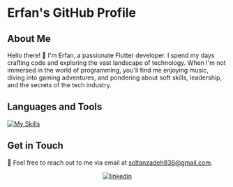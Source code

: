 # Erfan's GitHub Profile

## About Me

Hello there! 👋 I'm Erfan, a passionate Flutter developer. I spend my days crafting code and exploring the vast landscape of technology. When I'm not immersed in the world of programming, you'll find me enjoying music, diving into gaming adventures, and pondering about soft skills, leadership, and the secrets of the tech industry.

## Languages and Tools

  [![My Skills](https://skillicons.dev/icons?i=flutter,dart,androidstudio,vscode,git,postman,html,css,xd,figma,&perline=4)](https://skillicons.dev)

## Get in Touch

📧 Feel free to reach out to me via email at [soltanzadeh836@gmail.com](mailto:soltanzadeh836@gmail.com).

<div align="center" dir="auto">
<a href="https://www.linkedin.com/in/erfan-soltanzadeh" rel="nofollow">
<img src="https://camo.githubusercontent.com/5e3d78e5310a41c0667e07077cf93596229de398b154b83885dc068874ed5365/68747470733a2f2f696d672e736869656c64732e696f2f62616467652f6c696e6b6564696e2d2532333145373742352e7376673f267374796c653d666f722d7468652d6261646765266c6f676f3d6c696e6b6564696e266c6f676f436f6c6f723d7768697465" alt="linkedin" data-canonical-src="https://img.shields.io/badge/linkedin-%231E77B5.svg?&amp;style=for-the-badge&amp;logo=linkedin&amp;logoColor=white" style="max-width: 100%;">
</a>
</div>
